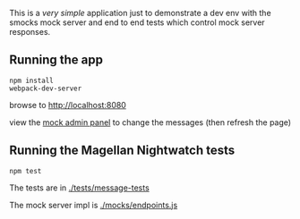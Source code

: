 This is a *very simple* application just to demonstrate a dev env with the smocks mock server and end to end tests which control mock server responses.

Running the app
---------------
```
npm install
webpack-dev-server
```
browse to [http://localhost:8080](http://localhost:8080)

view the [mock admin panel](http://localhost:8000/_admin) to change the messages (then refresh the page)


Running the Magellan Nightwatch tests
-------------------------------------
```
npm test
```
The tests are in [./tests/message-tests](./tests/message-tests)

The mock server impl is [./mocks/endpoints.js](./mocks/endpoints.js)